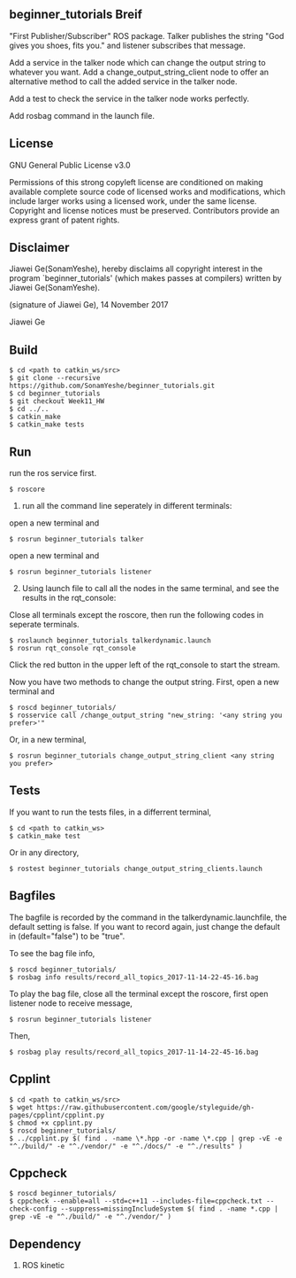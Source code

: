 ## beginner_tutorials Breif
"First Publisher/Subscriber" ROS package. Talker publishes the string "God gives you shoes, fits you." and listener subscribes that message. 

Add a service in the talker node which can change the output string to whatever you want. Add a change_output_string_client node to offer an alternative method to call the added service in the talker node.

Add a test to check the service in the talker node works perfectly.

Add rosbag command in the launch file.

## License
GNU General Public License v3.0

Permissions of this strong copyleft license are conditioned on making available complete source code of licensed works and modifications, which include larger works using a licensed work, under the same license. Copyright and license notices must be preserved. Contributors provide an express grant of patent rights.

## Disclaimer 
Jiawei Ge(SonamYeshe), hereby disclaims all copyright interest in the program `beginner_tutorials' (which makes passes at compilers) written by Jiawei Ge(SonamYeshe).

 (signature of Jiawei Ge), 14 November 2017

 Jiawei Ge

## Build
```
$ cd <path to catkin_ws/src>
$ git clone --recursive https://github.com/SonamYeshe/beginner_tutorials.git
$ cd beginner_tutorials
$ git checkout Week11_HW
$ cd ../..
$ catkin_make
$ catkin_make tests
```

## Run
run the ros service first.
```
$ roscore
```

1. run all the command line seperately in different terminals:

open a new terminal and 
```
$ rosrun beginner_tutorials talker 
```
open a new terminal and 
```
$ rosrun beginner_tutorials listener
```

2. Using launch file to call all the nodes in the same terminal, and see the results in the rqt_console:

Close all terminals except the roscore, then run the following codes in seperate terminals.
```
$ roslaunch beginner_tutorials talkerdynamic.launch
$ rosrun rqt_console rqt_console
```

Click the red button in the upper left of the rqt_console to start the stream. 

Now you have two methods to change the output string. First, open a new terminal and
```
$ roscd beginner_tutorials/
$ rosservice call /change_output_string "new_string: '<any string you prefer>'"
```
Or, in a new terminal,
```
$ rosrun beginner_tutorials change_output_string_client <any string you prefer>
```

## Tests
If you want to run the tests files, in a differrent terminal,
```
$ cd <path to catkin_ws>
$ catkin_make test
```
Or in any directory,
```
$ rostest beginner_tutorials change_output_string_clients.launch
```

## Bagfiles
The bagfile is recorded by the command in the talkerdynamic.launchfile, the default setting is false. If you want to record again, just change the default in (default="false") to be "true".

To see the bag file info,
```
$ roscd beginner_tutorials/
$ rosbag info results/record_all_topics_2017-11-14-22-45-16.bag
```

To play the bag file, close all the terminal except the roscore, first open listener node to receive message,
```
$ rosrun beginner_tutorials listener
```
Then,
```
$ rosbag play results/record_all_topics_2017-11-14-22-45-16.bag
```

## Cpplint
```
$ cd <path to catkin_ws/src>
$ wget https://raw.githubusercontent.com/google/styleguide/gh-pages/cpplint/cpplint.py
$ chmod +x cpplint.py
$ roscd beginner_tutorials/
$ ../cpplint.py $( find . -name \*.hpp -or -name \*.cpp | grep -vE -e "^./build/" -e "^./vendor/" -e "^./docs/" -e "^./results" )
```

## Cppcheck
```
$ roscd beginner_tutorials/
$ cppcheck --enable=all --std=c++11 --includes-file=cppcheck.txt --check-config --suppress=missingIncludeSystem $( find . -name *.cpp | grep -vE -e "^./build/" -e "^./vendor/" )
```


## Dependency

1. ROS kinetic

